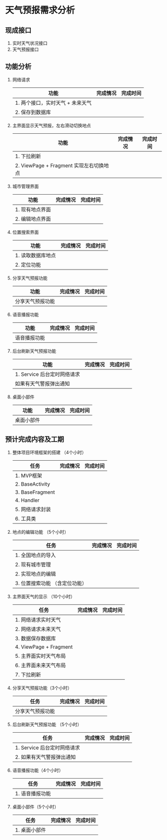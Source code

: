# 天气预报需求分析

## 现成接口

1. 实时天气状况接口
2. 天气预报接口

## 功能分析

1. 网络请求

   | 功能| 完成情况 | 完成时间|
   | --- |:---:|:---:|
   | 1. 两个接口，实时天气 + 未来天气 | | |
   | 2. 保存到数据库 | | |

1. 主界面显示天气预报，左右滑动切换地点

   | 功能| 完成情况 | 完成时间|
   | --- |:---:|:---:|
   | 1. 下拉刷新 | | |
   | 2. ViewPage + Fragment 实现左右切换地点 | | |

2. 城市管理界面

   | 功能| 完成情况 | 完成时间|
   | --- |:---:|:---:|
   | 1. 现有地点界面 | | |
   | 2. 编辑地点界面 | | |

3. 位置搜索界面

   | 功能| 完成情况 | 完成时间|
   | --- |:---:|:---:|
   | 1. 读取数据库地点 | | |
   | 2. 定位功能 | | |

4. 分享天气预报功能

   | 功能| 完成情况 | 完成时间|
   | --- |:---:|:---:|
   | 分享天气预报功能 | | |

5. 语音播报功能

   | 功能| 完成情况 | 完成时间|
   | --- |:---:|:---:|
   | 语音播报功能 | | |

6. 后台刷新天气预报功能

   | 功能| 完成情况 | 完成时间|
   | --- |:---:|:---:|
   | 1. Service 后台定时网络请求 | | |
   | 如果有天气警报弹出通知 |

5. 桌面小部件

   | 功能| 完成情况 | 完成时间|
   | --- |:---:|:---:|
   | 桌面小部件 | | |

## 预计完成内容及工期

1. 整体项目环境框架的搭建 （4个小时）

   | 任务 | 完成情况 | 完成时间|
   | --- |:---:|:---:|
   | 1. MVP框架 | | |
   | 2. BaseActivity | | |
   | 3. BaseFragment | | |
   | 4. Handler | | |
   | 5. 网络请求封装 | | |
   | 6. 工具类 | | |

2. 地点的编辑功能 （5个小时）

   | 任务 | 完成情况 | 完成时间|
   | --- |:---:|:---:|
   | 1. 全国地点的导入 | | |
   | 2. 现有城市管理 | | |
   | 2. 实现地点的编辑| | |
   | 3. 位置搜索功能 （含定位功能） | | |
3. 主界面天气的显示 （10个小时）

   | 任务 | 完成情况 | 完成时间|
   | --- |:---:|:---:|
   | 1. 网络请求实时天气 | | |
   | 2. 网络请求未来天气 | | |
   | 3. 数据保存数据库 | | |
   | 4. ViewPage + Fragment | | |
   | 5. 主界面实时天气布局 | | |
   | 6. 主界面未来天气布局 | | |
   | 7. 下拉刷新 | | |

4. 分享天气预报功能（3个小时）

   | 任务 | 完成情况 | 完成时间|
   | --- |:---:|:---:|
   | 分享天气预报功能 | | |

5. 后台刷新天气预报功能 （5个小时）

   | 任务 | 完成情况 | 完成时间|
   | --- |:---:|:---:|
   | 1. Service 后台定时网络请求 | | |
   | 2. 如果有天气警报弹出通知 | | |

6. 语音播报功能（4个小时）

   | 任务 | 完成情况 | 完成时间|
   | --- |:---:|:---:|
   | 1. 语音播报功能 | | |

7. 桌面小部件（5个小时）

   | 任务 | 完成情况 | 完成时间|
   | --- |:---:|:---:|
   | 1. 桌面小部件 | | |